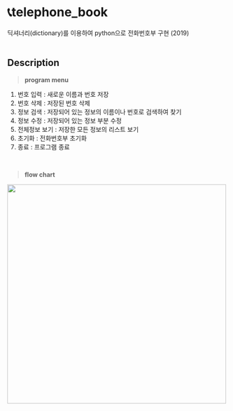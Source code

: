 # 📞telephone_book
딕셔너리(dictionary)를 이용하여 python으로 전화번호부 구현 (2019)
<br><br>

## Description
> **program menu**
1. 번호 입력 : 새로운 이름과 번호 저장
2. 번호 삭제 : 저장된 번호 삭제
3. 정보 검색 : 저장되어 있는 정보의 이름이나 번호로 검색하여 찾기
4. 정보 수정 : 저장되어 있는 정보 부분 수정
5. 전체정보 보기 : 저장한 모든 정보의 리스트 보기
6. 초기화 : 전화번호부 초기화
7. 종료 : 프로그램 종료
<br>

> **flow chart**
<img src="https://user-images.githubusercontent.com/106156087/173974991-5c0288ba-7775-4c4a-a2fa-ab9a89994333.png" width="500">
